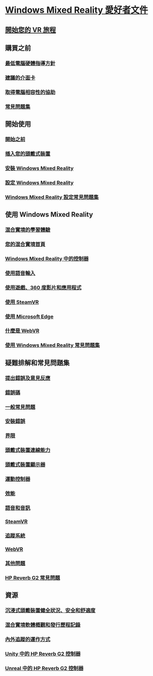 # [Windows Mixed Reality 愛好者文件](index.yml)
## [開始您的 VR 旅程](vr-journey.md)

## 購買之前
<!-- ### [What is Windows Mixed Reality?](windows-mixed-reality.md) -->
### [最低電腦硬體指導方針](windows-mixed-reality-minimum-pc-hardware-compatibility-guidelines.md)
### [建議的介面卡](recommended-adapters-for-windows-mixed-reality-capable-pcs.md)
### [取得電腦相容性的協助](get-help-with-pc-compatibility.md)
### [常見問題集](before-you-buy-faqs.md)

## 開始使用
### [開始之前](before-you-start.md)
### [插入您的頭戴式裝置](plug-in-your-headset.md)
### [安裝 Windows Mixed Reality](install-windows-mixed-reality.md)
### [設定 Windows Mixed Reality](set-up-windows-mixed-reality.md)
### [Windows Mixed Reality 設定常見問題集](wmr-setup-faq.md)

## 使用 Windows Mixed Reality
### [混合實境的學習體驗](learn-mixed-reality.md)
### [您的混合實境首頁](your-mixed-reality-home.md)
### [Windows Mixed Reality 中的控制器](controllers-in-wmr.md)
### [使用語音輸入](using-speech-in-wmr.md)
### [使用遊戲、360 度影片和應用程式](using-games-and-apps-in-windows-mixed-reality.md)
### [使用 SteamVR](using-steamvr-with-windows-mixed-reality.md)
### [使用 Microsoft Edge](using-microsoft-edge.md)
### [什麼是 WebVR](webvr.md)
### [使用 Windows Mixed Reality 常見問題集](using-wmr-faq.md)

## 疑難排解和常見問題集
### [提出錯誤及意見反應](filing-feedback.md)
### [錯誤碼](error-codes.md)
### [一般常見問題](troubleshooting-windows-mixed-reality.md)
### [安裝錯誤](installation_errors.md)
### [界限](boundary-questions.md)
### [頭戴式裝置連線能力](headset-connectivity.md)
### [頭戴式裝置顯示器](headset-display.md)
### [運動控制器](motion-controller-problems.md)
### [效能](performance-questions.md)
### [語音和音訊](speech-and-audio.md)
### [SteamVR](steamvr-questions.md)
### [追蹤系統](tracking.md)
### [WebVR](webvr-questions.md)
### [其他問題](other-questions.md)
### [HP Reverb G2 常見問題](reverbG2-faq.md)

## 資源
### [沉浸式頭戴裝置健全狀況、安全和舒適度](wmr-health-safety-comfort.md)
### [混合實境軟體概觀和發行歷程記錄](mixed-reality-software.md)
### [內外追蹤的運作方式](tracking-system.md)
### [Unity 中的 HP Reverb G2 控制器](https://docs.microsoft.com/windows/mixed-reality/develop/unity/unity-reverb-g2-controllers)
### [Unreal 中的 HP Reverb G2 控制器](https://docs.microsoft.com/windows/mixed-reality/develop/unreal/unreal-reverb-g2-controllers)
